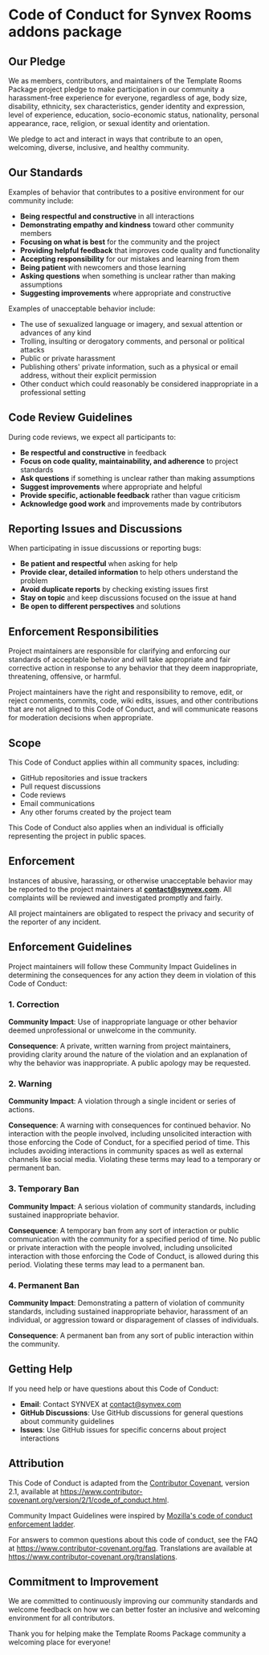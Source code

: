 # Code of Conduct for Synvex Rooms addons package

## Our Pledge

We as members, contributors, and maintainers of the Template Rooms Package project pledge to make participation in our community a harassment-free experience for everyone, regardless of age, body size, disability, ethnicity, sex characteristics, gender identity and expression, level of experience, education, socio-economic status, nationality, personal appearance, race, religion, or sexual identity and orientation.

We pledge to act and interact in ways that contribute to an open, welcoming, diverse, inclusive, and healthy community.

## Our Standards

Examples of behavior that contributes to a positive environment for our community include:

- **Being respectful and constructive** in all interactions
- **Demonstrating empathy and kindness** toward other community members
- **Focusing on what is best** for the community and the project
- **Providing helpful feedback** that improves code quality and functionality
- **Accepting responsibility** for our mistakes and learning from them
- **Being patient** with newcomers and those learning
- **Asking questions** when something is unclear rather than making assumptions
- **Suggesting improvements** where appropriate and constructive

Examples of unacceptable behavior include:

- The use of sexualized language or imagery, and sexual attention or advances of any kind
- Trolling, insulting or derogatory comments, and personal or political attacks
- Public or private harassment
- Publishing others' private information, such as a physical or email address, without their explicit permission
- Other conduct which could reasonably be considered inappropriate in a professional setting

## Code Review Guidelines

During code reviews, we expect all participants to:

- **Be respectful and constructive** in feedback
- **Focus on code quality, maintainability, and adherence** to project standards
- **Ask questions** if something is unclear rather than making assumptions
- **Suggest improvements** where appropriate and helpful
- **Provide specific, actionable feedback** rather than vague criticism
- **Acknowledge good work** and improvements made by contributors

## Reporting Issues and Discussions

When participating in issue discussions or reporting bugs:

- **Be patient and respectful** when asking for help
- **Provide clear, detailed information** to help others understand the problem
- **Avoid duplicate reports** by checking existing issues first
- **Stay on topic** and keep discussions focused on the issue at hand
- **Be open to different perspectives** and solutions

## Enforcement Responsibilities

Project maintainers are responsible for clarifying and enforcing our standards of acceptable behavior and will take appropriate and fair corrective action in response to any behavior that they deem inappropriate, threatening, offensive, or harmful.

Project maintainers have the right and responsibility to remove, edit, or reject comments, commits, code, wiki edits, issues, and other contributions that are not aligned to this Code of Conduct, and will communicate reasons for moderation decisions when appropriate.

## Scope

This Code of Conduct applies within all community spaces, including:

- GitHub repositories and issue trackers
- Pull request discussions
- Code reviews
- Email communications
- Any other forums created by the project team

This Code of Conduct also applies when an individual is officially representing the project in public spaces.

## Enforcement

Instances of abusive, harassing, or otherwise unacceptable behavior may be reported to the project maintainers at **contact@synvex.com**. All complaints will be reviewed and investigated promptly and fairly.

All project maintainers are obligated to respect the privacy and security of the reporter of any incident.

## Enforcement Guidelines

Project maintainers will follow these Community Impact Guidelines in determining the consequences for any action they deem in violation of this Code of Conduct:

### 1. Correction

**Community Impact**: Use of inappropriate language or other behavior deemed unprofessional or unwelcome in the community.

**Consequence**: A private, written warning from project maintainers, providing clarity around the nature of the violation and an explanation of why the behavior was inappropriate. A public apology may be requested.

### 2. Warning

**Community Impact**: A violation through a single incident or series of actions.

**Consequence**: A warning with consequences for continued behavior. No interaction with the people involved, including unsolicited interaction with those enforcing the Code of Conduct, for a specified period of time. This includes avoiding interactions in community spaces as well as external channels like social media. Violating these terms may lead to a temporary or permanent ban.

### 3. Temporary Ban

**Community Impact**: A serious violation of community standards, including sustained inappropriate behavior.

**Consequence**: A temporary ban from any sort of interaction or public communication with the community for a specified period of time. No public or private interaction with the people involved, including unsolicited interaction with those enforcing the Code of Conduct, is allowed during this period. Violating these terms may lead to a permanent ban.

### 4. Permanent Ban

**Community Impact**: Demonstrating a pattern of violation of community standards, including sustained inappropriate behavior, harassment of an individual, or aggression toward or disparagement of classes of individuals.

**Consequence**: A permanent ban from any sort of public interaction within the community.

## Getting Help

If you need help or have questions about this Code of Conduct:

- **Email**: Contact SYNVEX at contact@synvex.com
- **GitHub Discussions**: Use GitHub discussions for general questions about community guidelines
- **Issues**: Use GitHub issues for specific concerns about project interactions

## Attribution

This Code of Conduct is adapted from the [Contributor Covenant][homepage], version 2.1, available at https://www.contributor-covenant.org/version/2/1/code_of_conduct.html.

Community Impact Guidelines were inspired by [Mozilla's code of conduct enforcement ladder](https://github.com/mozilla/diversity).

For answers to common questions about this code of conduct, see the FAQ at https://www.contributor-covenant.org/faq. Translations are available at https://www.contributor-covenant.org/translations.

[homepage]: https://www.contributor-covenant.org

## Commitment to Improvement

We are committed to continuously improving our community standards and welcome feedback on how we can better foster an inclusive and welcoming environment for all contributors.

Thank you for helping make the Template Rooms Package community a welcoming place for everyone!